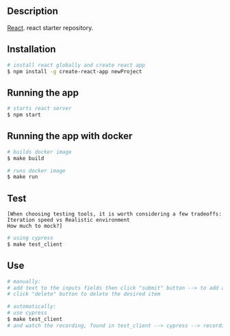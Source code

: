 ## Description

[React](https://github.com/facebook/create-react-app). react starter repository.

## Installation
```bash
# install react globally and create react app
$ npm install -g create-react-app newProject
```

## Running the app

```bash
# starts react server
$ npm start
```
## Running the app with docker

```bash
# builds docker image
$ make build

# runs docker image
$ make run
```

## Test
    [When choosing testing tools, it is worth considering a few tradeoffs:
    Iteration speed vs Realistic environment
    How much to mock?]
```bash
# using cypress
$ make test_client
```


## Use

```bash
# manually:
# add text to the inputs fields then click "submit" button --> to add an item
# click "delete" button to delete the desired item

# automatically:
# use cypress
$ make test_client
# and watch the recording, found in test_client --> cypress --> recordings folder
```